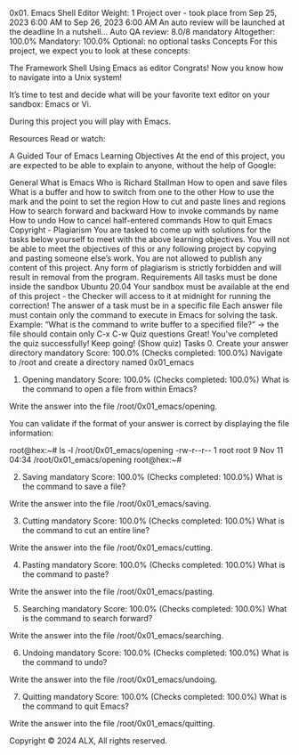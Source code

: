 0x01. Emacs
Shell
Editor
 Weight: 1
 Project over - took place from Sep 25, 2023 6:00 AM to Sep 26, 2023 6:00 AM
 An auto review will be launched at the deadline
In a nutshell…
Auto QA review: 8.0/8 mandatory
Altogether:  100.0%
Mandatory: 100.0%
Optional: no optional tasks
Concepts
For this project, we expect you to look at these concepts:

The Framework
Shell
Using Emacs as editor
Congrats!
Now you know how to navigate into a Unix system!

It’s time to test and decide what will be your favorite text editor on your sandbox: Emacs or Vi.

During this project you will play with Emacs.

Resources
Read or watch:

A Guided Tour of Emacs
Learning Objectives
At the end of this project, you are expected to be able to explain to anyone, without the help of Google:

General
What is Emacs
Who is Richard Stallman
How to open and save files
What is a buffer and how to switch from one to the other
How to use the mark and the point to set the region
How to cut and paste lines and regions
How to search forward and backward
How to invoke commands by name
How to undo
How to cancel half-entered commands
How to quit Emacs
Copyright - Plagiarism
You are tasked to come up with solutions for the tasks below yourself to meet with the above learning objectives.
You will not be able to meet the objectives of this or any following project by copying and pasting someone else’s work.
You are not allowed to publish any content of this project.
Any form of plagiarism is strictly forbidden and will result in removal from the program.
Requirements
All tasks must be done inside the sandbox Ubuntu 20.04
Your sandbox must be available at the end of this project - the Checker will access to it at midnight for running the correction!
The answer of a task must be in a specific file
Each answer file must contain only the command to execute in Emacs for solving the task. Example: “What is the command to write buffer to a specified file?” -> the file should contain only C-x C-w
Quiz questions
Great! You've completed the quiz successfully! Keep going! (Show quiz)
Tasks
0. Create your answer directory
mandatory
Score: 100.0% (Checks completed: 100.0%)
Navigate to /root and create a directory named 0x01_emacs

  
1. Opening
mandatory
Score: 100.0% (Checks completed: 100.0%)
What is the command to open a file from within Emacs?

Write the answer into the file /root/0x01_emacs/opening.

You can validate if the format of your answer is correct by displaying the file information:

root@hex:~# ls -l /root/0x01_emacs/opening
-rw-r--r-- 1 root root 9 Nov 11 04:34 /root/0x01_emacs/opening
root@hex:~# 
  
2. Saving
mandatory
Score: 100.0% (Checks completed: 100.0%)
What is the command to save a file?

Write the answer into the file /root/0x01_emacs/saving.

  
3. Cutting
mandatory
Score: 100.0% (Checks completed: 100.0%)
What is the command to cut an entire line?

Write the answer into the file /root/0x01_emacs/cutting.

  
4. Pasting
mandatory
Score: 100.0% (Checks completed: 100.0%)
What is the command to paste?

Write the answer into the file /root/0x01_emacs/pasting.

  
5. Searching
mandatory
Score: 100.0% (Checks completed: 100.0%)
What is the command to search forward?

Write the answer into the file /root/0x01_emacs/searching.

  
6. Undoing
mandatory
Score: 100.0% (Checks completed: 100.0%)
What is the command to undo?

Write the answer into the file /root/0x01_emacs/undoing.

  
7. Quitting
mandatory
Score: 100.0% (Checks completed: 100.0%)
What is the command to quit Emacs?

Write the answer into the file /root/0x01_emacs/quitting.

  
Copyright © 2024 ALX, All rights reserved.
